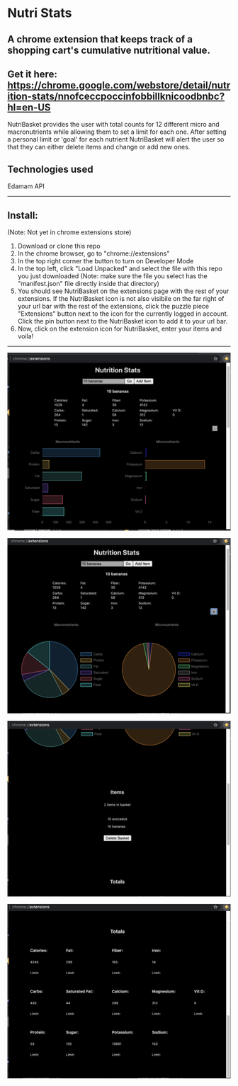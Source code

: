 # Nutri Stats
## A chrome extension that keeps track of a shopping cart's cumulative nutritional value.
## Get it here: https://chrome.google.com/webstore/detail/nutrition-stats/nnofceccpoccinfobbillknicoodbnbc?hl=en-US

NutriBasket provides the user with total counts for 12 different micro and macronutrients while allowing them to set a limit for each one. After setting a personal limit or 'goal' for each nutrient NutriBasket will alert the user so that they can either delete items and change or add new ones. 

## Technologies used

Edamam API

***************************

## Install:
(Note: Not yet in chrome extensions store)

1. Download or clone this repo
2. In the chrome browser, go to "chrome://extensions"
3. In the top right corner the button to turn on Developer Mode 
4. In the top left, click "Load Unpacked" and select the file with this repo you just downloaded (Note: make sure the file you select has the "manifest.json" file directly inside that directory)
5. You should see NutriBasket on the extensions page with the rest of your extensions. If the NutriBasket icon is not also visibile on the far right of your url bar with the rest of the extensions, click the puzzle piece "Extensions" button next to the icon for the currently logged in account. Click the pin button next to the NutriBasket icon to add it to your url bar.
6. Now, click on the extension icon for NutriBasket, enter your items and voila!

*****************************

![Image1](NutriStats1.png)

![Image2](NutriStats2.png)

![Image3](NutriStats3.png)

![Image4](NutriStats4.png)
